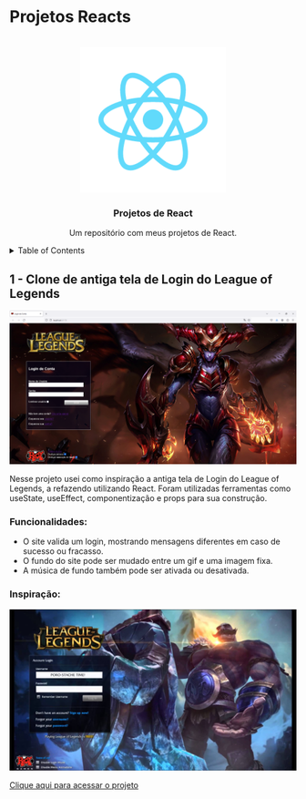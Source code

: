 # Projetos Reacts
<a name="readme-react-projects"></a>

<!-- PROJECT LOGO -->
<br />
<div align="center">
    <img src="/copyLogginScreen/public/react.png" alt="Logo">

  <h3 align="center">Projetos de React</h3>

  <p align="center">
    Um repositório com meus projetos de React. 
    <br />
  </p>
</div>

<!-- TABLE OF CONTENTS -->
<details>
  <summary>Table of Contents</summary>
  <ol>
    <li>
      <a href="#1-clone-de-antiga-tela-de-login-do-league-of-legends">1 - Clone de antiga tela de Login do League of Legends</a>
    </li>
  </ol>
</details>

<!-- ABOUT THE PROJECT -->
## 1 - Clone de antiga tela de Login do League of Legends

<img src="/copyLogginScreen/public/screenshoot.png" alt="screenshot do meu projeto">

Nesse projeto usei como inspiração a antiga tela de Login do League of Legends, a refazendo utilizando React. Foram utilizadas ferramentas como useState, useEffect, componentização e props para sua construção.

### Funcionalidades:
- O site valida um login, mostrando mensagens diferentes em caso de sucesso ou fracasso.
- O fundo do site pode ser mudado entre um gif e uma imagem fixa.
- A música de fundo também pode ser ativada ou desativada.

### Inspiração: 
<img src="/copyLogginScreen/public/inspiracao2.jpg" alt="Inspiração do projeto">

<a href="./copyLogginScreen/">Clique aqui para acessar o projeto</a>



